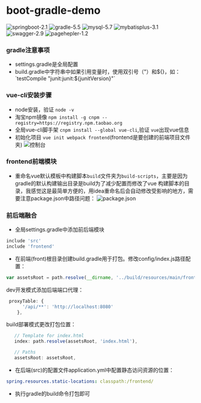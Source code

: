 # boot-gradle-demo
![springboot-2.1](https://img.shields.io/badge/springboot-2.1-brightgreen.svg?style=plastic)
![gradle-5.5](https://img.shields.io/badge/gradle-5.5-brightgreen.svg?style=plastic)
![mysql-5.7](https://img.shields.io/badge/mysql-5.7-brightgreen.svg?style=plastic)
![mybatisplus-3.1](https://img.shields.io/badge/mybatisplus-3.1-brightgreen.svg?style=plastic)
![swagger-2.9](https://img.shields.io/badge/swagger-2.9-brightgreen.svg?style=plastic)
![pagehepler-1.2](https://img.shields.io/badge/pagehepler-1.2-brightgreen.svg?style=plastic)

### gradle注意事项
- settings.gradle是全局配置
- build.gradle中字符串中如果引用变量时，使用双引号（"）和${}，如：
`testCompile "junit:junit:${junitVersion}"`

### vue-cli安装步骤
- node安装，验证 `node -v`
- 淘宝npm镜像 `npm install -g cnpm --registry=https://registry.npm.taobao.org`
- 全局vue-cli脚手架 `cnpm install --global vue-cli`,验证 `vue`出现vue信息
- 初始化项目 `vue init webpack frontend`(frontend是要创建的前端项目文件夹)
![控制台](https://user-images.githubusercontent.com/33916350/62928030-4dfe0200-bdea-11e9-902c-c82cfeccd4df.png)

### frontend前端模块
 - 重命名vue默认模板中构建脚本`build`文件夹为`build-scripts`，主要是因为gradle的默认构建输出目录是build为了减少配置而修改了vue
 构建脚本的目录，我感觉这是最简单方便的，用idea重命名后会自动修改受影响的地方，需要注意package.json中路径问题：
 ![package.json](https://user-images.githubusercontent.com/33916350/62998526-67f91c80-be9e-11e9-82c2-ee00a70ed95e.png)
 
### 前后端融合
 - 全局settings.gradle中添加前后端模块
 ```gradle
 include 'src'
 include 'frontend'
 ```
 
 - 在前端(front)根目录创建build.gradle用于打包。修改config/index.js路径配置：
 ```js
 var assetsRoot = path.resolve(__dirname, '../build/resources/main/frontend')
 ```
 dev开发模式添加后端端口代理：
 ```js
  proxyTable: {
       '/api/**': 'http://localhost:8080'
     },
 ```
 build部署模式更改打包位置：
 ```js
    // Template for index.html
    index: path.resolve(assetsRoot, 'index.html'),

    // Paths
    assetsRoot: assetsRoot,
```

 - 在后端(src)的配置文件application.yml中配置静态访问资源的位置：
 ```yml
 spring.resources.static-locations: classpath:/frontend/
 ```
 
 - 执行gradle的build命令打包即可
